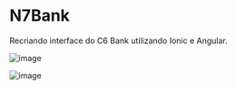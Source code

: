 # N7Bank
Recriando interface do C6 Bank utilizando Ionic e Angular. 

![image](https://user-images.githubusercontent.com/36828679/106533866-a854bc00-64d1-11eb-9803-5eaab4a9e413.png)


![image](https://user-images.githubusercontent.com/36828679/106533135-58292a00-64d0-11eb-860f-a0cdefbd21d5.png)
